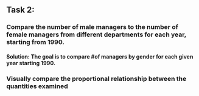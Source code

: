 ## Task 2:

### Compare the number of male managers to the number of female managers from different departments for each year, starting from 1990.

#### Solution: The goal is to compare #of managers by gender for each given year starting 1990. 

### Visually compare the proportional relationship between the quantities examined
